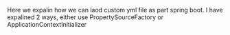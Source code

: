 Here we expalin how we can laod custom yml file as part spring boot.
I have expalined 2 ways, either use PropertySourceFactory or ApplicationContextInitializer
